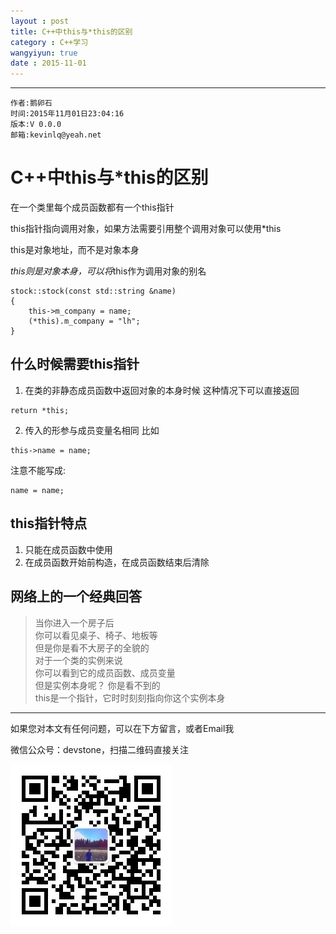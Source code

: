 ```yaml
---
layout : post
title: C++中this与*this的区别
category : C++学习
wangyiyun: true
date : 2015-11-01
---
```


******

    作者:鹅卵石
    时间:2015年11月01日23:04:16
    版本:V 0.0.0
    邮箱:kevinlq@yeah.net

<!-- more -->

# C++中this与*this的区别

在一个类里每个成员函数都有一个this指针

this指针指向调用对象，如果方法需要引用整个调用对象可以使用*this

this是对象地址，而不是对象本身

*this则是对象本身，可以将*this作为调用对象的别名

```
stock::stock(const std::string &name)
{
    this->m_company = name;
    (*this).m_company = "lh";
}

```

##  什么时候需要this指针

1. 在类的非静态成员函数中返回对象的本身时候
这种情况下可以直接返回
```
return *this;
```

2. 传入的形参与成员变量名相同
比如
```
this->name = name;
```
注意不能写成:
```
name = name;
```

## this指针特点

1. 只能在成员函数中使用
2. 在成员函数开始前构造，在成员函数结束后清除

## 网络上的一个经典回答

>当你进入一个房子后   
你可以看见桌子、椅子、地板等   
但是你是看不大房子的全貌的   
对于一个类的实例来说   
你可以看到它的成员函数、成员变量    
但是实例本身呢？
你是看不到的   
this是一个指针，它时时刻刻指向你这个实例本身


---

如果您对本文有任何问题，可以在下方留言，或者Email我 

微信公众号：devstone，扫描二维码直接关注

![](/res/img/blog/qrcode_for_devstone.jpg)





